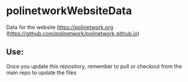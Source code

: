 # polinetworkWebsiteData
Data for the website https://polinetwork.org (https://github.com/polinetwork/polinetwork.github.io)

## Use:
Once you update this repository, remember to pull or checkout from the main repo to update the files
